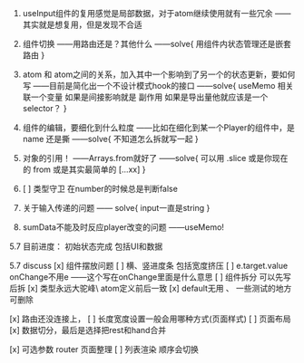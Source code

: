 1. useInput组件的复用感觉是局部数据，对于atom继续使用就有一些冗余
    ——其实就是想复用，但是发现不合适

2. 组件切换
    ——用路由还是？其他什么
    ——solve{
        用组件内状态管理还是嵌套路由
    }

3. atom 和 atom之间的关系，加入其中一个影响到了另一个的状态更新，要如何写
    ——目前是简化出一个不设计模式hook的接口
    ——solve{
        useMemo 相关联一个变量
        如果是间接影响就是 副作用  如果是导出量他就应该是一个 selector？
    }

4. 组件的编辑，要细化到什么粒度
    ——比如在细化到某一个Player的组件中，是name 还是撕
    ——solve{
        不知道怎么拆就写一起
    }

5. 对象的引用！
    ——Arrays.from就好了
    ——solve{
        可以用 .slice 或是你现在的 from 或是其实最简单的  […xx]
    }

6. [ ] 类型守卫 在number的时候总是判断false

7. 关于输入传递的问题
    —— solve{
        input一直是string
    }
8. sumData不能及时反应player改变的问题
    ——useMemo!



5.7 
目前进度：
    初始状态完成 包括UI和数据

5.7 discuss
[x] 组件摆放问题
[ ] 横、竖进度条 包括宽度挤压
[ ] e.target.value onChange不用e ——这个写在onChange里面是什么意思
[ ] 组件拆分 可以先写后拆
[x] 类型永远大驼峰\ atom定义前后一致
[x] default无用 、 一些测试的地方可删除



[x] 路由还没连接上，
[ ] 长度宽度设置一般会用哪种方式(页面样式)
[ ] 页面布局
[x] 数据切分，最后是选择把rest和hand合并

[x] 可选参数
router 页面整理
[ ] 列表渲染 顺序会切换
